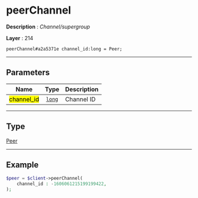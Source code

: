# peerChannel

**Description** : *Channel/supergroup*

**Layer** : 214

```tl
peerChannel#a2a5371e channel_id:long = Peer;
```

---

## Parameters

| Name | Type | Description |
| :---: | :---: | :--- |
| <mark>channel_id</mark> | [`long`](type/long) | Channel ID |

---

## Type

[Peer](type/Peer)

---

## Example

```php
$peer = $client->peerChannel(
	channel_id : -1606061215199199422,
);
```
